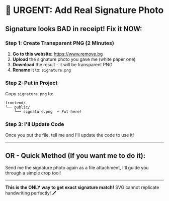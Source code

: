 # 🚨 URGENT: Add Real Signature Photo

## Signature looks BAD in receipt! Fix it NOW:

### **Step 1: Create Transparent PNG (2 Minutes)**

1. **Go to this website:** https://www.remove.bg
2. **Upload** the signature photo you gave me (white paper one)
3. **Download** the result - it will be transparent PNG
4. **Rename** it to: `signature.png`

### **Step 2: Put in Project**

Copy `signature.png` to:
```
frontend/
└── public/
    └── signature.png  ← Put here!
```

### **Step 3: I'll Update Code**

Once you put the file, tell me and I'll update the code to use it!

---

## OR - Quick Method (If you want me to do it):

Send me the signature photo again as a file attachment, I'll guide you through a simple crop tool!

---

**This is the ONLY way to get exact signature match!** 
SVG cannot replicate handwriting perfectly! 🖊️

